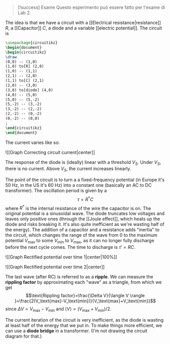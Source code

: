 > [!success] Esame
> Questo esperimento può essere fatto per l'esame di Lab 2.

The idea is that we have a circuit with a [[Electrical resistance|resistance]] $R$, a [[Capacitor]] $C$, a diode and a variable [[electric potential]]. The circuit is

```tikz
\usepackage{circuitikz}
\begin{document}
\begin{circuitikz}
\draw
(0,0) -- (1,0)
(1,0) to[R] (2,0)
(1,0) -- (1,1)
(2,1) -- (2,0)
(1,1) to[C] (2,1)
(2,0) -- (3,0)
(3,0) to[diode] (4,0)
(4,0) -- (5,0)
(5,0) -- (5,-2)
(5,-2) -- (3,-2)
(3,-2) -- (2,-2)
(2,-2) -- (0,-2)
(0,-2) -- (0,0)
;
\end{circuitikz}
\end{document}
```

The current varies like so:

![[Graph Correcting circuit current|center]]

The response of the diode is (ideally) linear with a threshold $V_{S}$. Under $V_{S}$, there is no current. Above $V_{S}$, the current increases linearly.

The point of the circuit is to turn a a fixed-frequency potential (in Europe it's 50 Hz, in the US it's 60 Hz) into a constant one (basically an AC to DC transformer). The oscillation period is given by a
$$\tau=R^{*}C$$
where $R^{*}$ is the internal resistance of the wire the capacitor is on. The original potential is a sinusoidal wave. The diode truncates low voltages and leaves only positive ones (through the [[Joule effect]], which heats up the diode and risks breaking it. It's also quite inefficient as we're wasting half of the energy). The addition of a capacitor and a resistance adds "inertia" to the circuit, which changes the range of the wave from 0 to the maximum potential $V_\text{max}$ to some $V_\text{min}$ to $V_\text{max}$, as it can no longer fully discharge before the next cycle comes. The time to discharge is $\tau'=RC$.

![[Graph Rectified potential over time 1|center|100%]]

![[Graph Rectified potential over time 2|center]]

The last wave (after RC) is referred to as a **ripple**. We can measure the **rippling factor** by approximating each "wave" as a triangle, from which we get
$$\text{Rippling factor}=\frac{\Delta V}{\langle V \rangle }=\frac{2(V_\text{max}-V_\text{min})}{V_\text{max}+V_\text{min}}$$
since $\Delta V=V_\text{max}-V_\text{min}$ and $\langle V \rangle=(V_\text{max}+V_\text{min})/2$.

The current iteration of the circuit is very inefficient, as the diode is wasting at least half of the energy that we put in. To make things more efficient, we can use a **diode bridge** in a transformer. (I'm not drawing the circuit diagram for that.)